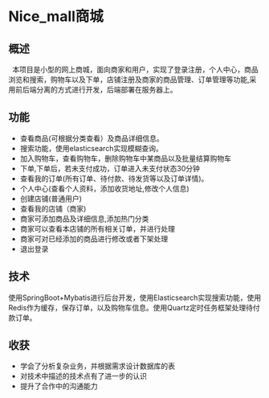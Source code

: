 # Nice_mall商城   
## 概述    
&#160;&#160;本项目是小型的网上商城，面向商家和用户，实现了登录注册，个人中心，商品浏览和搜索，购物车以及下单，店铺注册及商家的商品管理、订单管理等功能,采用前后端分离的方式进行开发，后端部署在服务器上。   
## 功能
- 查看商品(可根据分类查看）及商品详细信息。
- 搜索功能，使用elasticsearch实现模糊查询。
- 加入购物车，查看购物车，删除购物车中某商品以及批量结算购物车
- 下单,下单后，若未支付成功，订单进入未支付状态30分钟
- 查看我的订单(所有订单、待付款、待发货等以及订单详情)。
- 个人中心(查看个人资料，添加收货地址,修改个人信息)
- 创建店铺(普通用户)
- 查看我的店铺（商家)
- 商家可添加商品及详细信息,添加热门分类
- 商家可以查看本店铺的所有相关订单，并进行处理
- 商家可对已经添加的商品进行修改或者下架处理
- 退出登录　　　
## 技术
使用SpringBoot+Mybatis进行后台开发，使用Elasticsearch实现搜索功能，使用Redis作为缓存，保存订单，以及购物车信息。使用Quartz定时任务框架处理待付款订单。   
## 收获
- 学会了分析复杂业务，并根据需求设计数据库的表
- 对技术中描述的技术点有了进一步的认识
- 提升了合作中的沟通能力